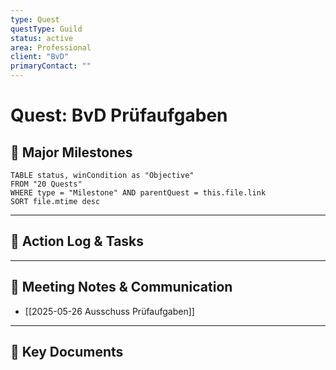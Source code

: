 ```yaml
---
type: Quest
questType: Guild
status: active
area: Professional
client: "BvD"
primaryContact: ""
---
```


# Quest: BvD Prüfaufgaben

## 🚀 Major Milestones

```dataview
TABLE status, winCondition as "Objective"
FROM "20 Quests"
WHERE type = "Milestone" AND parentQuest = this.file.link
SORT file.mtime desc
```

---

## 📝 Action Log & Tasks


---
## 💬 Meeting Notes & Communication
- [[2025-05-26 Ausschuss Prüfaufgaben]]

---
## 📎 Key Documents
